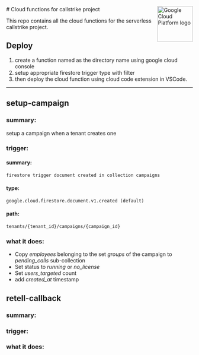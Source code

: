<img src="https://avatars2.githubusercontent.com/u/2810941?v=3&s=96" alt="Google Cloud Platform logo" title="Google Cloud Platform" align="right" height="96" width="96"/>
# Cloud functions for callstrike project

This repo contains all the cloud functions for the serverless callstrike project.


## Deploy
1. create a function named as the directory name using google cloud console
2. setup appropriate firestore trigger type with filter
3. then deploy the cloud function using cloud code extension in VSCode.

---
## setup-campaign
### summary: 
setup a campaign when a tenant creates one
### trigger:
#### summary: 
    firestore trigger document created in collection campaigns
#### type:
    google.cloud.firestore.document.v1.created (default)
#### path:
    tenants/{tenant_id}/campaigns/{campaign_id}
### what it does:
- Copy *employees* belonging to the set *groups* of the campaign to *pending_calls* sub-collection
- Set status to *running* or *no_license*
- Set *users_targeted* count
- add *created_at* timestamp


## retell-callback
### summary:
### trigger:
### what it does: